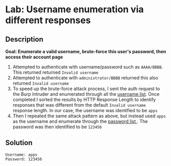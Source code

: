 # Lab: Username enumeration via different responses
## Description
**Goal: Enumerate a valid username, brute-force this user's password, then access their account page**

1. Attempted to authenticate with username/password such as `AAAA/BBBB`. This returned returned `Invalid username`
2. Attempted to authenticate with `administrator/BBBB` returned this also returned `Invalid username`
3. To speed up the brute-force attack process, I sent the auth request to the Burp Intruder and enumerated through all the [username list](../usernames.lst). Once completed I sorted the results by HTTP Response Length to identify responses that was different from the default `Invalid username` response length. In our case, the username was identified to be `apps`
4. Then I repeated the same attack pattern as above, but instead used `apps` as the username and enumerate through the [password list ](../passwords.lst). The password was then identified to be `123456`

## Solution
```
Username: apps
Password: 123456
```
